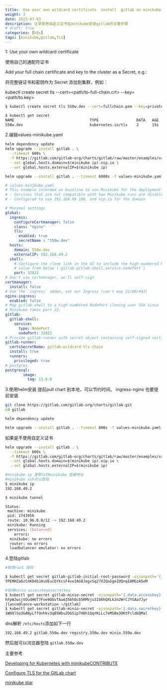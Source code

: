 ```yaml
---
title:  Use your own wildcard certificate  install  gitlab on minikube 
weight: 3
date: 2023-07-03
description: 记录使用自定义证书在minikube安装gitlab的关键步骤
# draft: true
categories: [k8s]
tags: [minikube,gitlab,TLS]
---
```



1: Use your own wildcard certificate

使用自己的通配符证书

Add your full chain certificate and key to the cluster as a Secret, e.g.:

将完整链证书和密钥作为 Secret 添加到集群，例如：

kubectl create secret tls <tls-secret-name> --cert=<path/to-full-chain.crt> --key=<path/to.key>
```bash
$ kubectl create secret tls 550w.dev --cert=fullchain.pem --key=privatekey.pem -n gitlab

$ kubectl get secret
NAME                                  TYPE                 DATA   AGE
550w.dev                              kubernetes.io/tls    2      15s
```


2.编辑values-minikube.yaml



```bash
helm dependency update
helm upgrade --install gitlab . \
  --timeout 600s \
  -f https://gitlab.com/gitlab-org/charts/gitlab/raw/master/examples/values-minikube.yaml  \
  --set global.hosts.domain=$(minikube ip).nip.io \
  --set global.hosts.externalIP=$(minikube ip)

helm upgrade --install gitlab . --timeout 6000s -f values-minikube.yaml -n gitlab

  ```

```yaml
# values-minikube.yaml
# This example intended as baseline to use Minikube for the deployment of GitLab
# - Services that are not compatible with how Minikube runs are disabled
# - Configured to use 192.168.99.100, and nip.io for the domain

# Minimal settings
global:
  ingress:
    configureCertmanager: false
    class: "nginx"
    tls:
      enabled: true
      secretName : "550w.dev" 
  hosts:
    domain: 550w.dev 
    externalIP: 192.168.49.2
  shell:
    # Configure the clone link in the UI to include the high-numbered NodePort
    # value from below (`gitlab.gitlab-shell.service.nodePort`)
    port: 32022
# Don't use certmanager, we'll self-sign
certmanager:
  install: false
# Use the `ingress` addon, not our Ingress (can't map 22/80/443)
nginx-ingress:
  enabled: false
# Map gitlab-shell to a high-numbered NodePort cloning over SSH since
# Minikube takes port 22.
gitlab:
  gitlab-shell:
    service:
      type: NodePort
      nodePort: 32022
# Provide gitlab-runner with secret object containing self-signed certificate chain
gitlab-runner:
  certsSecretName: gitlab-wildcard-tls-chain
  install: true
  runners:
    privileged: true
# postgres
postgresql:
        image:
          tag: 13.6.0
```

3.使用helm安装
提前pull chart 到本地，可以节约时间。
ingress-nginx 也要提前安装

```bash
git clone https://gitlab.com/gitlab-org/charts/gitlab.git
cd gitlab

helm dependency update

helm upgrade --install gitlab . --timeout 600s -f values-minikube.yaml -n gitlab
  ```
如果是不使用自定义证书
```bash
helm upgrade --install gitlab . \
  --timeout 600s \
  -f https://gitlab.com/gitlab-org/charts/gitlab/raw/master/examples/values-minikube.yaml  \
  --set global.hosts.domain=$(minikube ip).nip.io \
  --set global.hosts.externalIP=$(minikube ip)

#minikube ip 是默认的minikube 容器地址
#minikube ssh可以登陆
$ minikube ip
192.168.49.2

$ minikube tunnel

Status: 
 machine: minikube
 pid: 1743956
 route: 10.96.0.0/12 -> 192.168.49.2
 minikube: Running
 services: [balanced]
    errors:
  minikube: no errors
  router: no errors
  loadbalancer emulator: no errors

```

4.登陆gitlab
```bash
#取得root 密码

$ kubectl get secret gitlab-gitlab-initial-root-password -ojsonpath='{.data.password}' | base64 --decode ; echo
YPEMHZa6zCnKD4bJAvUEucbYXcsF4veIAG8JegvSq27X2QaIgeZdQnqIAMGzA5eM

#取得minio accesskey&secretkey
$ kubectl get secret gitlab-minio-secret -ojsonpath='{.data.accesskey}' | base64 --decode ; echo
hFpWJwsjVOudH6T7Fve9OUvTAum356hOcb5RMVju3Ib6hQXLk2n2WrCJYSAa7Jyr
[lance@lance-workstation ~/gitlab]
$ kubectl get secret gitlab-minio-secret -ojsonpath='{.data.secretkey}' | base64 --decode ; echo
1WOOlSo3GANyLffOnhkv3qBSWbu2DGSip7H8h1QqYKLLc7eM5Be3OKtFcldbQMal

```
dns解析
`/etc/hosts`添加如下一行
```
192.168.49.2 gitlab.550w.dev registry.550w.dev minio.550w.dev
```

然后就可以浏览器登陆 `gitlab.550w.dev` 



主要参考

[Developing for Kubernetes with minikubeCONTRIBUTE](https://docs.gitlab.com/charts/development/minikube/)

[Configure TLS for the GitLab chart ](https://docs.gitlab.com/charts/installation/tls.html#option-2-use-your-own-wildcard-certificate)

[minikube star](https://minikube.sigs.k8s.io/docs/start/)